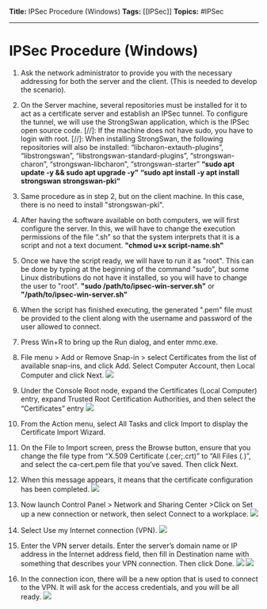 **Title:** IPSec Procedure (Windows)
**Tags:** [[IPSec]]
**Topics:** #IPSec 

---
# IPSec Procedure (Windows)
1. Ask the network administrator to provide you with the necessary addressing for both the server and the client. (This is needed to develop the scenario).

2. On the Server machine, several repositories must be installed for it to act as a certificate server and establish an IPSec tunnel. To configure the tunnel, we will use the StrongSwan application, which is the IPSec open source code.
	[//]: If the machine does not have sudo, you have to login with root.
	[//]: When installing StrongSwan, the following repositories will also be installed: “libcharon-extauth-plugins”, “libstrongswan”, “libstrongswan-standard-plugins”, “strongswan-charon”, “strongswan-libcharon”, “strongswan-starter”
	**“sudo apt update -y && sudo apt upgrade -y”**
	**“sudo apt install -y apt install strongswan strongswan-pki“**

3. Same procedure as in step 2, but on the client machine. In this case, there is no need to install "strongswan-pki".

4. After having the software available on both computers, we will first configure the server. In this, we will have to change the execution permissions of the file “.sh” so that the system interprets that it is a script and not a text document.
	**"chmod u+x script-name.sh"**

5. Once we have the script ready, we will have to run it as "root". This can be done by typing at the beginning of the command "sudo", but some Linux distributions do not have it installed, so you will have to change the user to "root".
	**"sudo /path/to/ipsec-win-server.sh"** or **"/path/to/ipsec-win-server.sh"**

6. When the script has finished executing, the generated ".pem" file must be provided to the client along with the username and password of the user allowed to connect.

7. Press Win+R to bring up the Run dialog, and enter mmc.exe.

8. File menu > Add or Remove Snap-in > select Certificates from the list of available snap-ins, and click Add. Select Computer Account, then Local Computer and click Next.
![](https://lh5.googleusercontent.com/Y7JKMTvoKtUNU0ogjomUpbBR_6HQ9L8uAL9DEC6NmaV23gtJLzAj95gyU2zkNBXHcnKTFfZ_-LP_LT2GCdpsJxEseq-pWfwHgriVSARkgyOe_tgm-igP85jVp5aEhyK4kC3dIxivWuJI51SH5A)

9. Under the Console Root node, expand the Certificates (Local Computer) entry, expand Trusted Root Certification Authorities, and then select the “Certificates” entry
![](https://lh3.googleusercontent.com/TpEhEjhUZq2AqHt73QyASgtYe18YyM58xbundu6U0beSLXTEHzCXYI9JLv_PIpRJj-YrjWU3KuSneN31l8yoMqwD-_SfHa0DMAhb9XVdizXPPH718SDgaesxpimqR_6DsToTdQjQMKB828Xp_w)

10. From the Action menu, select All Tasks and click Import to display the Certificate Import Wizard.

11. On the File to Import screen, press the Browse button, ensure that you change the file type from “X.509 Certificate (.cer;.crt)” to “All Files (.)”, and select the ca-cert.pem file that you’ve saved. Then click Next.

12. When this message appears, it means that the certificate configuration has been completed.
![](https://lh4.googleusercontent.com/WwrMiOkdnIvw_xmlXapaPdzfsfNexVwXIbPZ6OHdAzTykqonjQjzJ7eCrOcd4Ya7oLodeROdBoGVzOg7s0uwm5fPCamc1EIxc_np1nTGjR3MT_RBYEkrZJYtYvT__T28aN5EqgBE_2KAk6zwwQ)

13. Now launch Control Panel > Network and Sharing Center >Click on Set up a new connection or network, then select Connect to a workplace.
![](https://lh4.googleusercontent.com/Z8mx6vT2CXHqzSUqA0S9ThprHXeFCKNy_pvZ9JYvX_iYSrhYiXb6aM9iVQhqg6LyLyHhs4BHxmPHDJ-5du3SVU_TTFbF1DMUxFVJr3UqoKx9FZUU4eiV44VDkiBEtG-bQmjy2TXHc2TsySewPg)

14. Select Use my Internet connection (VPN).
![](https://lh3.googleusercontent.com/RVN_uPToN5DwiJkuQgznb_zfDf_kozWgf_yh6ZP0WB23l7jP4ucr1ET621s21Yqh4Tq4Bj6J29AwhgZ71bBzgViwQ4ob6cb8oGGMvaZg59GbIWa9OPrVVr7V30UASCo8OxmNsArAILSvvm4jwQ)

15. Enter the VPN server details. Enter the server’s domain name or IP address in the Internet address field, then fill in Destination name with something that describes your VPN connection. Then click Done.
![](https://lh3.googleusercontent.com/Zd9Kv-mzHANXGkiEMR9imz5oZ2AdwNiJDMrjy9Ls6083IBhxhcuMA6Xf30khMaUZD_NVsZd39bOxfkOC3oHii4H_oz8Nh8jEv000IW_a1J_Uo4XAEzfDN-8kKSbvhn055sgKSNuPQL9KZ0cV_A)
![](https://lh3.googleusercontent.com/b-5G7EqQzoXDisHET5YXgJFwdDJEzutSzSgWHtnNwQ2p98LlrjXYnj8CuS3GCX5UsV1FqbaTz7qdd7t952zgfgmsZfDt94LpsjdIhY5wrUEvqNkx6o_9G5RIL6zWQJxd7rh8_dydDKsM_W26IQ)


16. In the connection icon, there will be a new option that is used to connect to the VPN. It will ask for the access credentials, and you will be all ready.
![](https://lh5.googleusercontent.com/wU0TO8ug5s04TQMicKcFF3zlbs7OOR0_CxXeYxVuxn9cCRPLaudtcbBoPW4TKUcoxI_yirdris_VBRALNmTWGIG6xT-2bzYEDEoHyGe5K300Vy2jh1FNDLmgfGm3E7eLKZbPOr3fmne_Hj0GIg)
